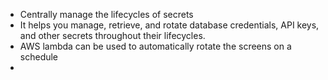 - Centrally manage the lifecycles of secrets
- It helps you manage, retrieve, and rotate database credentials, API keys, and other secrets throughout their lifecycles.
-  AWS lambda can be used to automatically rotate the screens on a schedule
- 